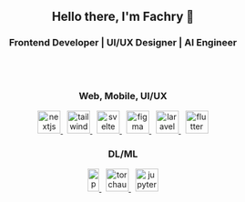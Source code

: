 <h2 align="center">Hello there, I'm Fachry 👋</h2>
<h3 align="center">Frontend Developer | UI/UX Designer | AI Engineer</h3>

<br>
<br>

<h3 align="center"> Web, Mobile, UI/UX </h3>
<p align="center">
  <a href="https://nextjs.org/" target="_blank" rel="noreferrer">
    <img src="https://icon.icepanel.io/Technology/png-shadow-512/Next.js.png" alt="nextjs" width="40" height="40"/>
  </a>
    &nbsp;
  <a href="https://tailwindcss.com/" target="_blank" rel="noreferrer">
    <img src="https://www.vectorlogo.zone/logos/tailwindcss/tailwindcss-icon.svg" alt="tailwind" width="40" height="40"/>
  </a>
      &nbsp;
  <a href="https://svelte.dev" target="_blank" rel="noreferrer">
    <img src="https://upload.wikimedia.org/wikipedia/commons/1/1b/Svelte_Logo.svg" alt="svelte" width="40" height="40"/>
  </a>
    &nbsp;
  <a href="https://www.figma.com/" target="_blank" rel="noreferrer">
    <img src="https://www.vectorlogo.zone/logos/figma/figma-icon.svg" alt="figma" width="40" height="40"/>
  </a>
    &nbsp;
  <a href="https://laravel.com/" target="_blank" rel="noreferrer">
    <img src="https://upload.wikimedia.org/wikipedia/commons/9/9a/Laravel.svg" alt="laravel" width="40" height="40"/>
  </a>
    &nbsp;
  <a href="https://flutter.dev" target="_blank" rel="noreferrer">
    <img src="https://www.vectorlogo.zone/logos/flutterio/flutterio-icon.svg" alt="flutter" width="40" height="40"/>
  </a>
</p>

<h3 align="center"> DL/ML </h3>
<p align="center">
  <a href="https://pytorch.org/get-started/locally/" target="_blank" rel="noreferrer">
    <img src="https://static-00.iconduck.com/assets.00/pytorch-icon-1694x2048-jgwjy3ne.png" alt="pytorch" width="20" height="40"/>
  </a>
    &nbsp;
  <a href="https://pytorch.org/audio/stable/index.html" target="_blank" rel="noreferrer">
    <img src="https://download.pytorch.org/torchaudio/logo/v1/icon.png" alt="torchaudio" width="40" height="40"/>
  </a>
    &nbsp;
  <a href="https://jupyter.org/try" target="_blank" rel="noreferrer">
    <img src="https://upload.wikimedia.org/wikipedia/commons/3/38/Jupyter_logo.svg" alt="jupyter_notebook" width="40" height="40"/>
  </a>
</p>

<br>
